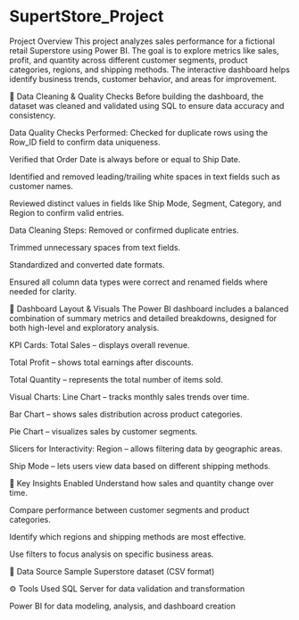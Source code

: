 # SupertStore_Project


Project Overview
This project analyzes sales performance for a fictional retail Superstore using Power BI. The goal is to explore metrics like sales, profit, and quantity across different customer segments, product categories, regions, and shipping methods. The interactive dashboard helps identify business trends, customer behavior, and areas for improvement.

🧹 Data Cleaning & Quality Checks
Before building the dashboard, the dataset was cleaned and validated using SQL to ensure data accuracy and consistency.

Data Quality Checks Performed:
Checked for duplicate rows using the Row_ID field to confirm data uniqueness.

Verified that Order Date is always before or equal to Ship Date.

Identified and removed leading/trailing white spaces in text fields such as customer names.

Reviewed distinct values in fields like Ship Mode, Segment, Category, and Region to confirm valid entries.

Data Cleaning Steps:
Removed or confirmed duplicate entries.

Trimmed unnecessary spaces from text fields.

Standardized and converted date formats.

Ensured all column data types were correct and renamed fields where needed for clarity.

📐 Dashboard Layout & Visuals
The Power BI dashboard includes a balanced combination of summary metrics and detailed breakdowns, designed for both high-level and exploratory analysis.

KPI Cards:
Total Sales – displays overall revenue.

Total Profit – shows total earnings after discounts.

Total Quantity – represents the total number of items sold.

Visual Charts:
Line Chart – tracks monthly sales trends over time.

Bar Chart – shows sales distribution across product categories.

Pie Chart – visualizes sales by customer segments.

Slicers for Interactivity:
Region – allows filtering data by geographic areas.

Ship Mode – lets users view data based on different shipping methods.

🧠 Key Insights Enabled
Understand how sales and quantity change over time.

Compare performance between customer segments and product categories.

Identify which regions and shipping methods are most effective.

Use filters to focus analysis on specific business areas.

📂 Data Source
Sample Superstore dataset (CSV format)

⚙️ Tools Used
SQL Server for data validation and transformation

Power BI for data modeling, analysis, and dashboard creation
